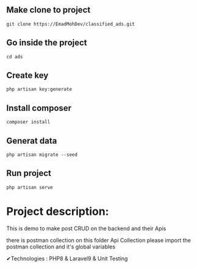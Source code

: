 ## Make clone to project
```
git clone https://EmadMohDev/classified_ads.git
```

## Go inside the project
```
cd ads
```


## Create key
```
php artisan key:generate
```

## Install composer
```
composer install 

```

## Generat data
```
php artisan migrate --seed
```

## Run project
```
php artisan serve
```


# Project description:
<p>This is demo to make post CRUD on the backend and their Apis</p>
<p>there is postman collection on this folder  Api Collection please import the postman collection and it's global variables  
</p>


✔Technologies : PHP8 & Laravel9 & Unit Testing
